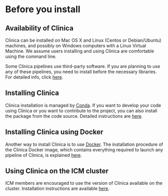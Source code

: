 # Before you install

## Availability of Clinica

Clinica can be installed on Mac OS X and Linux (Centos or Debian/Ubuntu) machines, and possibly on Windows computers with a Linux Virtual Machine.
We assume users installing and using Clinica are comfortable using the command line.

Some Clinica pipelines use third-party software.
If you are planning to use any of these pipelines, you need to install before the necessary libraries.
For detailed info, click [here](./Third-party).

## Installing Clinica

Clinica installation is managed by [Conda](https://conda.io).
If you want to develop your code using Clinica or you want to contribute to the project, you can also install the package from the code source.
Detailed instructions are [here](./Installation).

## Installing Clinica using Docker

Another way to install Clinica is to use [Docker](https://www.docker.com/what-docker).
The installation procedure of the Clinica Docker image, which contains everything required to launch any pipeline of Clinica, is explained [here](https://gitlab.inria.fr/aramis/clinica_docker).

## Using Clinica on the ICM cluster

ICM members are encouraged to use the version of Clinica available on the cluster.
Installation instructions are available [here](./ICMClusterInstallation).
